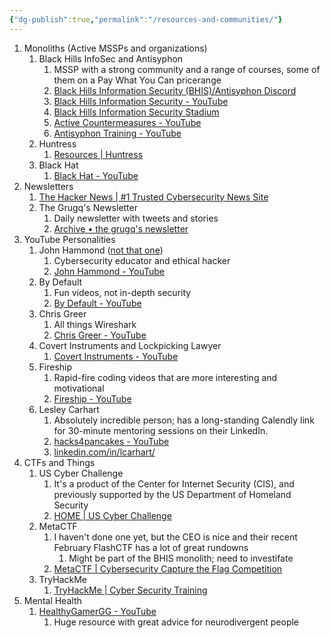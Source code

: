 ```yaml
---
{"dg-publish":true,"permalink":"/resources-and-communities/"}
---
```


1. Monoliths (Active MSSPs and organizations)
	1. Black Hills InfoSec and Antisyphon
		1. MSSP with a strong community and a range of courses, some of them on a Pay What You Can pricerange
		2. [Black Hills Information Security (BHIS)/Antisyphon Discord](https://discord.gg/antisyphon)
		3. [Black Hills Information Security - YouTube](https://www.youtube.com/@BlackHillsInformationSecurity)
		4. [Black Hills Information Security Stadium](https://events.zoom.us/eo/AqZceUFfoY13HGSXujLymbABWGRslgy_uYu4TrJHbsmiQm-uPw9R~AggLXsr32QYFjq8BlYLZ5I06Dg)
		5. [Active Countermeasures - YouTube](https://www.youtube.com/@ActiveCountermeasures)
		6. [Antisyphon Training - YouTube](https://www.youtube.com/@AntisyphonTraining)
	2. Huntress
		1. [Resources | Huntress](https://www.huntress.com/resources?assets=On-Demand+Webinar)
	3. Black Hat
		1. [Black Hat - YouTube](https://www.youtube.com/@BlackHatOfficialYT)
2. Newsletters
	1. [The Hacker News | #1 Trusted Cybersecurity News Site](https://thehackernews.com/)
	2. The Grugq's Newsletter
		1. Daily newsletter with tweets and stories
		2. [Archive • the grugq's newsletter](https://buttondown.email/grugq/archive/)
3. YouTube Personalities
	1. John Hammond ([not that one](https://jurassicpark.fandom.com/wiki/John_Hammond))
		1. Cybersecurity educator and ethical hacker
		2. [John Hammond - YouTube](https://www.youtube.com/@_JohnHammond)
	2. By Default
		1. Fun videos, not in-depth security
		2. [By Default - YouTube](https://www.youtube.com/@VideosByDefault)
	3. Chris Greer
		1. All things Wireshark
		2. [Chris Greer - YouTube](https://www.youtube.com/@ChrisGreer)
	4. Covert Instruments and Lockpicking Lawyer
		1. [Covert Instruments - YouTube](https://www.youtube.com/@CovertInstrumentsOfficial)
	5. Fireship
		1. Rapid-fire coding videos that are more interesting and motivational
		2. [Fireship - YouTube](https://www.youtube.com/@Fireship)
	6. Lesley Carhart
		1. Absolutely incredible person; has a long-standing Calendly link for 30-minute mentoring sessions on their LinkedIn.
		2. [hacks4pancakes - YouTube](https://www.youtube.com/@hacks4pancakes)
		3. [linkedin.com/in/lcarhart/](https://www.linkedin.com/in/lcarhart/)
4. CTFs and Things
	1. US Cyber Challenge
		1. It's a product of the Center for Internet Security (CIS), and previously supported by the US Department of Homeland Security
		2. [HOME | US Cyber Challenge](https://www.uscyberchallenge.org/)
	2. MetaCTF
		1. I haven't done one yet, but the CEO is nice and their recent February FlashCTF has a lot of great rundowns
			1. Might be part of the BHIS monolith; need to investifate
		2. [MetaCTF | Cybersecurity Capture the Flag Competition](https://metactf.com/)
	4. TryHackMe
		1. [TryHackMe | Cyber Security Training](https://tryhackme.com/)
5. Mental Health
	1. [HealthyGamerGG - YouTube](https://www.youtube.com/@HealthyGamerGG)
		1. Huge resource with great advice for neurodivergent people
